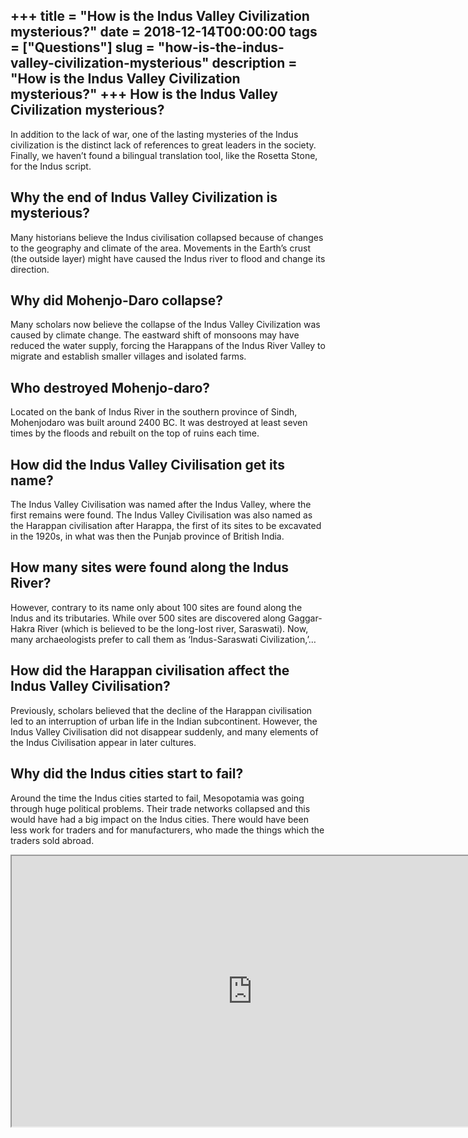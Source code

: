 +++
title = "How is the Indus Valley Civilization mysterious?"
date = 2018-12-14T00:00:00
tags = ["Questions"]
slug = "how-is-the-indus-valley-civilization-mysterious"
description = "How is the Indus Valley Civilization mysterious?"
+++
How is the Indus Valley Civilization mysterious?
------------------------------------------------

In addition to the lack of war, one of the lasting mysteries of the Indus civilization is the distinct lack of references to great leaders in the society. Finally, we haven’t found a bilingual translation tool, like the Rosetta Stone, for the Indus script.

Why the end of Indus Valley Civilization is mysterious?
-------------------------------------------------------

Many historians believe the Indus civilisation collapsed because of changes to the geography and climate of the area. Movements in the Earth’s crust (the outside layer) might have caused the Indus river to flood and change its direction.

Why did Mohenjo-Daro collapse?
------------------------------

Many scholars now believe the collapse of the Indus Valley Civilization was caused by climate change. The eastward shift of monsoons may have reduced the water supply, forcing the Harappans of the Indus River Valley to migrate and establish smaller villages and isolated farms.

Who destroyed Mohenjo-daro?
---------------------------

Located on the bank of Indus River in the southern province of Sindh, Mohenjodaro was built around 2400 BC. It was destroyed at least seven times by the floods and rebuilt on the top of ruins each time.

How did the Indus Valley Civilisation get its name?
---------------------------------------------------

The Indus Valley Civilisation was named after the Indus Valley, where the first remains were found. The Indus Valley Civilisation was also named as the Harappan civilisation after Harappa, the first of its sites to be excavated in the 1920s, in what was then the Punjab province of British India.

How many sites were found along the Indus River?
------------------------------------------------

However, contrary to its name only about 100 sites are found along the Indus and its tributaries. While over 500 sites are discovered along Gaggar-Hakra River (which is believed to be the long-lost river, Saraswati). Now, many archaeologists prefer to call them as ‘Indus-Saraswati Civilization,’…

How did the Harappan civilisation affect the Indus Valley Civilisation?
-----------------------------------------------------------------------

Previously, scholars believed that the decline of the Harappan civilisation led to an interruption of urban life in the Indian subcontinent. However, the Indus Valley Civilisation did not disappear suddenly, and many elements of the Indus Civilisation appear in later cultures.

Why did the Indus cities start to fail?
---------------------------------------

Around the time the Indus cities started to fail, Mesopotamia was going through huge political problems. Their trade networks collapsed and this would have had a big impact on the Indus cities. There would have been less work for traders and for manufacturers, who made the things which the traders sold abroad.

<iframe allow="accelerometer; autoplay; clipboard-write; encrypted-media; gyroscope; picture-in-picture" allowfullscreen="" class="__youtube_prefs__  epyt-is-override  no-lazyload" data-no-lazy="1" data-origheight="433" data-origwidth="770" data-skipgform_ajax_framebjll="" height="433" id="_ytid_62857" loading="lazy" src="https://www.youtube.com/embed/rlONwxT9Nlc?enablejsapi=1&autoplay=0&cc_load_policy=0&cc_lang_pref=&iv_load_policy=1&loop=0&modestbranding=0&rel=1&fs=1&playsinline=0&autohide=2&theme=dark&color=red&controls=1&" title="YouTube player" width="770"></iframe>